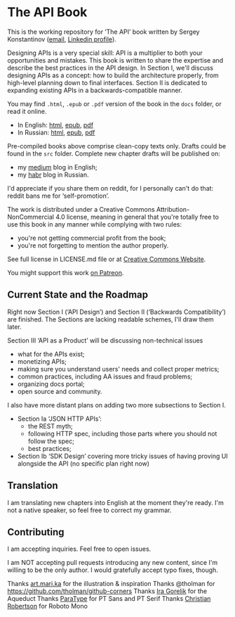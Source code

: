 # The API Book

This is the working repository for ‘The API’ book written by Sergey Konstantinov ([email](mailto:twirl-team@yandex.ru), [Linkedin profile](https://linkedin.com/in/twirl)).

Designing APIs is a very special skill: API is a multiplier to both your opportunities and mistakes. This book is written to share the expertise and describe the best practices in the API design. In Section I, we'll discuss designing APIs as a concept: how to build the architecture properly, from high-level planning down to final interfaces. Section II is dedicated to expanding existing APIs in a backwards-compatible manner.

You may find `.html`, `.epub` or `.pdf` version of the book in the `docs` folder, or read it online.
  * In English: [html](https://twirl.github.io/The-API-Book/docs/API.en.html), [epub](https://twirl.github.io/The-API-Book/docs/API.en.epub), [pdf](https://twirl.github.io/The-API-Book/docs/API.en.pdf)
  * In Russian: [html](https://twirl.github.io/The-API-Book/docs/API.ru.html), [epub](https://twirl.github.io/The-API-Book/docs/API.ru.epub), [pdf](https://twirl.github.io/The-API-Book/docs/API.ru.pdf)

Pre-compiled books above comprise clean-copy texts only. Drafts could be found in the `src` folder. Complete new chapter drafts will be published on:
  * my [medium](https://twirl.medium.com/) blog in English;
  * my [habr](https://habr.com/ru/users/forgotten/posts/) blog in Russian.

I'd appreciate if you share them on reddit, for I personally can't do that: reddit bans me for ‘self-promotion’.

The work is distributed under a Creative Commons Attribution-NonCommercial 4.0 license, meaning in general that you're totally free to use this book in any manner while complying with two rules:
  * you're not getting commercial profit from the book;
  * you're not forgetting to mention the author properly.

See full license in LICENSE.md file or at [Creative Commons Website](http://creativecommons.org/licenses/by-nc/4.0/).

You might support this work [on Patreon](https://www.patreon.com/yatwirl).

## Current State and the Roadmap

Right now Section I (‘API Design’) and Section II (‘Backwards Compatibility’) are finished. The Sections are lacking readable schemes, I'll draw them later.

Section III ‘API as a Product’ will be discussing non-technical issues
  * what for the APIs exist;
  * monetizing APIs;
  * making sure you understand users' needs and collect proper metrics;
  * common practices, including AA issues and fraud problems;
  * organizing docs portal;
  * open source and community.

I also have more distant plans on adding two more subsections to Section I.
  * Section Ia ‘JSON HTTP APIs’:
    * the REST myth;
    * following HTTP spec, including those parts where you should not follow the spec;
    * best practices;
  * Section Ib ‘SDK Design’ covering more tricky issues of having proving UI alongside the API (no specific plan right now)

## Translation

I am translating new chapters into English at the moment they're ready. I'm not a native speaker, so feel free to correct my grammar.

## Contributing

I am accepting inquiries. Feel free to open issues.

I am NOT accepting pull requests introducing any new content, since I'm willing to be the only author. I would gratefully accept typo fixes, though.

Thanks [art.mari.ka](https://www.instagram.com/art.mari.ka/) for the illustration & inspiration
Thanks @tholman for https://github.com/tholman/github-corners
Thanks [Ira Gorelik](https://pixabay.com/users/igorelick-680927/) for the Aqueduct
Thanks [ParaType](https://www.paratype.ru/) for PT Sans and PT Serif
Thanks [Christian Robertson](https://twitter.com/cr64) for Roboto Mono 
